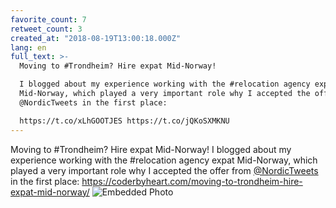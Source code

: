 ```yaml
---
favorite_count: 7
retweet_count: 3
created_at: "2018-08-19T13:00:18.000Z"
lang: en
full_text: >-
  Moving to #Trondheim? Hire expat Mid-Norway!

  I blogged about my experience working with the #relocation agency expat
  Mid-Norway, which played a very important role why I accepted the offer from
  @NordicTweets in the first place:

  https://t.co/xLhGOOTJES https://t.co/jQKoSXMKNU
---
```


Moving to #Trondheim? Hire expat Mid-Norway! I blogged about my experience
working with the #relocation agency expat Mid-Norway, which played a very
important role why I accepted the offer from
[@NordicTweets](https://twitter.com/NordicTweets) in the first place:
<https://coderbyheart.com/moving-to-trondheim-hire-expat-mid-norway/>
![Embedded Photo](https://twitter-media-coderbyheart.s3.eu-north-1.amazonaws.com/1031163948761001985-Dk9uJWpUUAA4Ks5.jpg)
